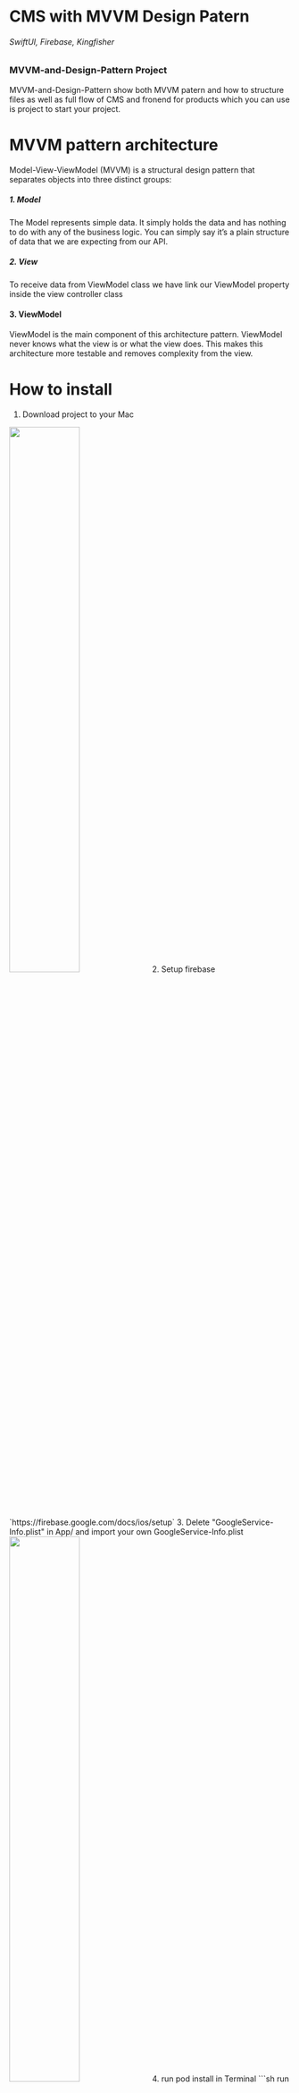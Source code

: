 # CMS with MVVM Design Patern 
###### SwiftUI, Firebase, Kingfisher

### MVVM-and-Design-Pattern Project
MVVM-and-Design-Pattern show both MVVM patern and how to structure files as well as full flow of CMS and fronend for products which you can use is project to start your project. 

 

# MVVM pattern architecture
Model-View-ViewModel (MVVM) is a structural design pattern that separates objects into three distinct groups:
##### 1. Model
The Model represents simple data. It simply holds the data and has nothing to do with any of the business logic. You can simply say it’s a plain structure of data that we are expecting from our API.
##### 2. View
To receive data from ViewModel class we have link our ViewModel property inside the view controller class

#### 3. ViewModel
ViewModel is the main component of this architecture pattern. ViewModel never knows what the view is or what the view does. This makes this architecture more testable and removes complexity from the view. 

# How to install
1. Download project to your Mac
<img src="https://github.com/waleerat/GitHub-Photos-Shared/blob/main/MVVM-and-Design-Pattern/github-repo.png" width="50%" height="50%">
2. Setup firebase `https://firebase.google.com/docs/ios/setup`
3. Delete "GoogleService-Info.plist" in App/ and import your own GoogleService-Info.plist
<img src="https://github.com/waleerat/GitHub-Photos-Shared/blob/main/MVVM-and-Design-Pattern/googleService-Info.png" width="50%" height="50%">
4. run pod install in Terminal
```sh
 run pod install
```
5. Close project and open again 
<img src="https://github.com/waleerat/GitHub-Photos-Shared/blob/main/MVVM-and-Design-Pattern/project-folders-in-finder.png" width="50%" height="50%">

6. ✨Well done, now you will be able to see the CMS screen.

<img src="https://github.com/waleerat/GitHub-Photos-Shared/blob/main/MVVM-and-Design-Pattern/Home-screen.png" width="20%" height="20%"> | <img src="https://github.com/waleerat/GitHub-Photos-Shared/blob/main/MVVM-and-Design-Pattern/backend-product-list.png" width="20%" height="20%"> |  <img src="https://github.com/waleerat/GitHub-Photos-Shared/blob/main/MVVM-and-Design-Pattern/product-form.png" width="20%" height="20%">

# Folder Structure
<img src="https://github.com/waleerat/GitHub-Photos-Shared/blob/main/MVVM-and-Design-Pattern/folder-structure.png?raw=true" width="20%" height="20%">
 
# Check these files

#####   Pods for MVVM-and-Design-Pattern
Run `open podfile`, Only check what pods we use in the project.
```sh
 open podfile
```

```sh
  pod 'Firebase'
  pod 'Firebase/Firestore'


  # download the image from url
  pod 'Kingfisher', '~> 6.0'
```

##### MVVM_and_Design_PatternApp.swift
if you want to separate to difference Firebase for development and production so you can use this code otherwise you can just use `FirebaseApp.configure()`
```sh
    private func setupFirebaseApp() {
        
       guard let plistPath = Bundle.main.path(
        forResource: "GoogleService-Info", ofType: "plist"),
             let options =  FirebaseOptions(contentsOfFile: plistPath)
                      else { return }
        
          if FirebaseApp.app() == nil{
              FirebaseApp.configure(options: options)
          }
    }
```
Example for Config 2 difference Firebase.
```sh
     private func setupFirebaseApp() {
        #if DEBUG
            let kGoogleServiceInfoFileName = "DEVELOPMENT-GoogleService-Info"
        #else
            let kGoogleServiceInfoFileName = "GoogleService-Info"
        #endif
        
       guard let plistPath = Bundle.main.path(
        forResource: kGoogleServiceInfoFileName, ofType: "plist"),
             let options =  FirebaseOptions(contentsOfFile: plistPath)
                      else { return }
        
          if FirebaseApp.app() == nil{
              FirebaseApp.configure(options: options)
          }
    }
```



##### Constants.swift
The constants values that I use in the project.

```sh
public let kSafeAreaTop = UIApplication.shared.windows.first?.safeAreaInsets.top
public let kSafeAreaBottom = UIApplication.shared.windows.first?.safeAreaInsets.bottom
public let kScreen = UIScreen.main.bounds
public let kUserDefaults = UserDefaults.standard
public let kScreenBackground: String = "background"

let KCategories = ["ALL","MAN","WOMAN", "KIDS"] 
```

##### FCollectionReference.swift
Collections for firebase 

```sh
enum FCollectionReference: String {
    case ProductGroup = "pia_productGroup"
    case Product = "pia_product"
    case ProductBundle = "pia_productBundle"
    
} 

func FirebaseReference(_ collectionReference: FCollectionReference) -> CollectionReference {
    
    return Firestore.firestore().collection(collectionReference.rawValue)
} 
```
How to use : 
```sh
FirebaseReference(.Product).document(objectId).delete() { error in }
```

##### ProductModel.swift  (Model)
```sh

struct ProductModel: Identifiable {
    var id: String
    var name: String
    var imageURL: String
    var category: String
    var description: String
    var price: Double
}
```

##### ProductModel.swift  (View)
Example for View, program will receive data from ViewModel and present to the screen.

```sh
struct ProductFormView: View {
    // MARK: - Variable here
    
    var body: some View {
        
         // MARK: - View here
        
    } 
    
    // MARK: - HELPER FUNCTIONS
    func saveToFirebase(objectId: String){
        // Note: - Save to Firebase 
        let modelData = ProductModel(id: objectId,
                                     name: name,
                                     imageURL: imageURL,
                                     category: KCategories[tabCategory],
                                     description: description,
                                     price: Double(price)! )
        
        productVM.SaveRecord(objectId: objectId, modelData: modelData) { isCompleted in
            isSaved = true
        }
    }

    func resetFields(){
        name = ""
        imageURL = ""
        imageURL = ""
        category = ""
        description = ""
        price = "0.00"
    }
}```sh


```
##### ProductVM.swift (ViewModel)
  All insert/update/delete processes.
```sh
class ProductVM: ObservableObject {
    @Published var contentRows: [ProductModel] = []
    @Published var countRow: Int = 0
    @Published var selectedRow: ProductModel?
    
    @State var contentRowsByCategory : [ProductModel] = []
    
    init() {
       getRecords()
    }
    
    func getRecords() {
        self.contentRows = []
        FirebaseReference(.Product).getDocuments { [self] (snapshot, error) in
            
            guard let snapshot = snapshot else { return }
            
            if !snapshot.isEmpty {
                for snapshot in snapshot.documents {
                    let rowData = snapshot.data()
                    let rowStructure = dictionaryToStructrue(rowData)
                    self.contentRows.append(rowStructure)
                }
                
                self.contentRowsByCategory = self.contentRows
            }
        }
         
    }
    
    func getSelectedRow(selectedRow: ProductModel) {
        self.selectedRow = selectedRow
    }
    
    // Note: - Create/Update Record
    func SaveRecord(objectId: String, modelData: ProductModel, completion: @escaping (_ isCompleted: Bool?) -> Void) {
        
        let dictionaryRowData = self.structureToDictionary(modelData)
        FirebaseReference(.Product).document(objectId).setData(dictionaryRowData) {
            error in
            DispatchQueue.main.async {
                if error != nil {
                    completion(false)
                }
                completion(true)
            }
        }
    }
    
    // Note: - Delete Record
    func removeRecord(objectId: String, completion: @escaping (_ isCompleted:Bool?) -> Void) {
        FirebaseReference(.Product).document(objectId).delete() { error in
            if let _ = error {
                completion(false)
            } else {
                completion(true)
            }
        }
    }
    
    
    func structureToDictionary(_ row : ProductModel) -> [String : Any] {
        return NSDictionary(
            objects:
                [row.id,
                 row.name,
                 row.imageURL,
                 row.category,
                 row.description,
                 row.price
                ],
            forKeys: [
                "id" as NSCopying,
                "name" as NSCopying,
                "imageURL" as NSCopying,
                "category" as NSCopying,
                "description" as NSCopying,
                "price" as NSCopying
            ]
        ) as! [String : Any]
    }
    
    func dictionaryToStructrue(_ dictionaryRow : [String : Any]) -> ProductModel {
        return ProductModel(id: dictionaryRow["id"] as? String ?? "",
                            name: dictionaryRow["name"] as? String ?? "",
                            imageURL: dictionaryRow["imageURL"] as? String ?? "",
                            category: dictionaryRow["category"] as? String ?? "",
                            description:dictionaryRow["description"] as? String ?? "",
                            price: dictionaryRow["price"] as? Double ?? 0.00)
    }
     
    
}

```
##### ButtonIconAction.swift
If you have same design buttons in your app it's good to use shared button action view. 
```sh
struct ButtonWithCircleIconAction: View {
    var systemName:String
    
    var action: () -> Void
    var body: some View {
        Button(action: action , label: {
            Image(systemName: systemName)
                .foregroundColor(Color.white)
                .padding()
                .background(Color.accentColor.opacity(0.3))
                .clipShape(Circle())
        })
    }
}
```
When you use 


```sh
ButtonWithCircleIconAction(systemName: "magnifyingglass", action: {
    // Your code here
 })
```

##### CommonModifier.swift
It's useful for style objects. it's similar to CSS for website.

```sh
struct ImageFullScreenModifier: ViewModifier {
    
    func body(content: Content) -> some View {
        content
            .frame(width: kScreen.width * 0.9, height: kScreen.height - (kSafeAreaTop! + kSafeAreaBottom!) - 200)
            .scaledToFit()
            .cornerRadius(10)
    }
}

```

